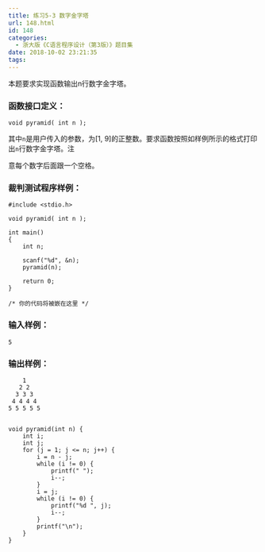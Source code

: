 ```yaml
---
title: 练习5-3 数字金字塔
url: 148.html
id: 148
categories:
  - 浙大版《C语言程序设计（第3版）》题目集
date: 2018-10-02 23:21:35
tags:
---
```


本题要求实现函数输出n行数字金字塔。

### 函数接口定义：

    void pyramid( int n );
    

其中`n`是用户传入的参数，为\[1, 9\]的正整数。要求函数按照如样例所示的格式打印出`n`行数字金字塔。注

意每个数字后面跟一个空格。

### 裁判测试程序样例：

    #include <stdio.h>
    
    void pyramid( int n );
    
    int main()
    {    
        int n;
    
        scanf("%d", &n);
        pyramid(n);
    
        return 0;
    }
    
    /* 你的代码将被嵌在这里 */
    

### 输入样例：

    5
    

### 输出样例：

        1 
       2 2 
      3 3 3 
     4 4 4 4 
    5 5 5 5 5 
    

    void pyramid(int n) {
    	int i;
    	int j;
    	for (j = 1; j <= n; j++) {
    		i = n - j;
    		while (i != 0) {
    			printf(" ");
    			i--;
    		}
    		i = j;
    		while (i != 0) {
    			printf("%d ", j);
    			i--;
    		}
    		printf("\n");
    	}
    }